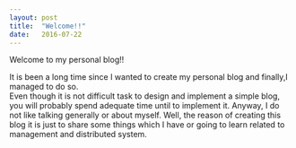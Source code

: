 ```yaml
---
layout: post
title:  "Welcome!!"
date:   2016-07-22
---
```


<p class="intro"><span class="dropcap"></span>Welcome to my personal blog!! </p>

 It is been a long time since I wanted to create my personal blog and finally,I managed to do so.  
Even though it is not difficult task to design and implement a simple blog, you will probably spend adequate time until to implement it. 
Anyway, I do not like talking generally or about myself. 
Well, the reason of creating this blog it is just to share some things which I have or going to learn related to management and distributed system. 